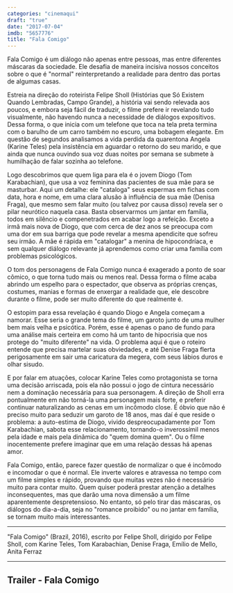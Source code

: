 ```yaml
---
categories: "cinemaqui"
draft: "true"
date: "2017-07-04"
imdb: "5657776"
title: "Fala Comigo"
---
```

Fala Comigo é um diálogo não apenas entre pessoas, mas entre diferentes máscaras da sociedade. Ele desafia de maneira incisiva nossos conceitos sobre o que é "normal" reinterpretando a realidade para dentro das portas de algumas casas.

Estreia na direção do roteirista Felipe Sholl (Histórias que Só Existem Quando Lembradas, Campo Grande), a história vai sendo relevada aos poucos, e embora seja fácil de traduzir, o filme prefere ir revelando tudo visualmente, não havendo nunca a necessidade de diálogos expositivos. Dessa forma, o que inicia com um telefone que toca na tela preta termina com o barulho de um carro também no escuro, uma bobagem elegante. Em questão de segundos analisamos a vida perdida da quarentona Angela (Karine Teles) pela insistência em aguardar o retorno do seu marido, e que ainda que nunca ouvindo sua voz duas noites por semana se submete à humilhação de falar sozinha ao telefone.

Logo descobrimos que quem liga para ela é o jovem Diogo (Tom Karabachian), que usa a voz feminina das pacientes de sua mãe para se masturbar. Aqui um detalhe: ele "cataloga" seus espermas em fichas com data, hora e nome, em uma clara alusão à influência de sua mãe (Denisa Fraga), que mesmo sem falar muito (ou talvez por causa disso) revela ser o pilar neurótico naquela casa. Basta observarmos um jantar em família, todos em silêncio e compenetrados em acabar logo a refeição. Exceto a irmã mais nova de Diogo, que com cerca de dez anos se preocupa com uma dor em sua barriga que pode revelar a mesma apendicite que sofreu seu irmão. A mãe é rápida em "catalogar" a menina de hipocondríaca, e sem qualquer diálogo relevante já aprendemos como criar uma família com problemas psicológicos.

O tom dos personagens de Fala Comigo nunca é exagerado a ponto de soar cômico, o que torna tudo mais ou menos real. Dessa forma o filme acaba abrindo um espelho para o espectador, que observa as próprias crenças, costumes, manias e formas de enxergar a realidade que, ele descobre durante o filme, pode ser muito diferente do que realmente é.

O estopim para essa revelação é quando Diogo e Angela começam a namorar. Esse seria o grande tema do filme, um garoto junto de uma mulher bem mais velha e psicótica. Porém, esse é apenas o pano de fundo para uma análise mais certeira em como há um tanto de hipocrisia que nos protege do "muito diferente" na vida. O problema aqui é que o roteiro entende que precisa martelar suas obviedades, e até Denise Fraga flerta perigosamente em sair uma caricatura da megera, com seus lábios duros e olhar sisudo.

E por falar em atuações, colocar Karine Teles como protagonista se torna uma decisão arriscada, pois ela não possui o jogo de cintura necessário nem a dominação necessária para sua personagem. A direção de Sholl erra pontualmente em não torná-la uma personagem mais forte, e preferir continuar naturalizando as cenas em um incômodo close. É óbvio que não é preciso muito para seduzir um garoto de 18 anos, mas daí é que reside o problema: a auto-estima de Diogo, vivido despreocupadamente por Tom Karabachian, sabota esse relacionamento, tornando-o inverossímil menos pela idade e mais pela dinâmica do "quem domina quem". Ou o filme inocentemente prefere imaginar que em uma relação dessas há apenas amor.

Fala Comigo, então, parece fazer questão de normalizar o que é incômodo e incomodar o que é normal. Ele inverte valores e atravessa no tempo com um filme simples e rápido, provando que muitas vezes não é necessário muito para contar muito. Quem quiser poderá prestar atenção a detalhes inconsequentes, mas que darão uma nova dimensão a um filme aparentemente despretensioso. No entanto, só pelo tirar das máscaras, os diálogos do dia-a-dia, seja no "romance proibido" ou no jantar em família, se tornam muito mais interessantes.

<hr>"Fala Comigo" (Brazil, 2016), escrito por Felipe Sholl, dirigido por Felipe Sholl, com Karine Teles, Tom Karabachian, Denise Fraga, Emílio de Mello, Anita Ferraz<hr>

<h2>Trailer - Fala Comigo<h2>
